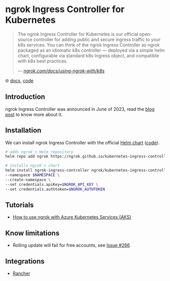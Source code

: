 # ngrok Ingress Controller for Kubernetes

> The ngrok Ingress Controller for Kubernetes is our official open-source controller for adding public and secure ingress traffic to your k8s services.
> You can think of the ngrok Ingress Controller as ngrok packaged as an idiomatic k8s controller — deployed via a simple helm chart, configurable via standard k8s Ingress object, and compatible with k8s best practices.
>
> &mdash; _[ngrok.com/docs/using-ngrok-with/k8s](https://ngrok.com/docs/using-ngrok-with/k8s/)_

🌐 [docs](https://ngrok.com/docs/using-ngrok-with/k8s/), [code](https://github.com/ngrok/kubernetes-ingress-controller)

## Introduction

ngrok Ingress Controller was announced in June of 2023, read the [blog post](https://ngrok.com/blog-post/ngrok-k8s) to know more about it.

## Installation

We can install ngrok Ingress Controller with the official [Helm chart](https://ngrok.github.io/kubernetes-ingress-controller/) ([code](https://github.com/ngrok/kubernetes-ingress-controller/tree/main/helm/ingress-controller)).

```bash
# adds ngrok's Helm repository
helm repo add ngrok https://ngrok.github.io/kubernetes-ingress-controller

# installs ngrok's chart
helm install ngrok-ingress-controller ngrok/kubernetes-ingress-controller \
--namespace $NAMESPACE \
--create-namespace \
--set credentials.apiKey=$NGROK_API_KEY \
--set credentials.authtoken=$NGROK_AUTHTOKEN
```

## Tutorials

* [How to use ngrok with Azure Kubernetes Services (AKS)](howto-ngrok-aks.md)

## Know limitations

* Rolling update will fail for free accounts, see [Issue #266](https://github.com/ngrok/kubernetes-ingress-controller/issues/266)

## Integrations

* [Rancher](https://ngrok.com/docs/integrations/rancher/k8s/)
